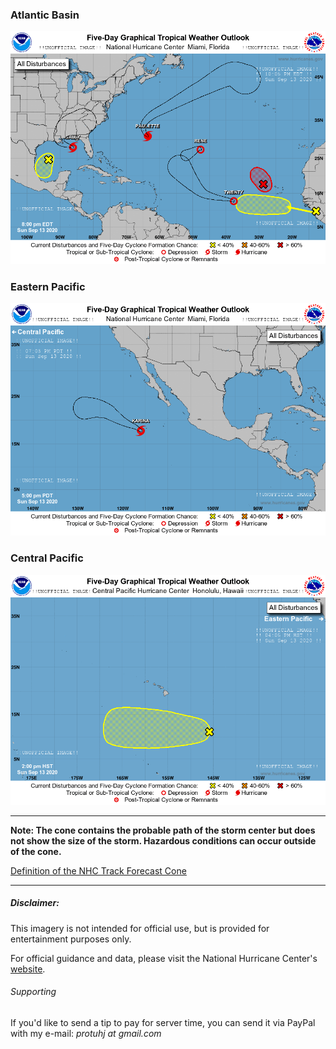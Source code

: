 ### Atlantic Basin
![Atlantic Basin Image](atl_latest.png)

### Eastern Pacific
![Eastern Pacific Image](epac_latest.png)

### Central Pacific
![Central Pacific Image](cpac_latest.png)


---

**Note: The cone contains the probable path of the storm center but does not show the size of the storm. Hazardous conditions can occur outside of the cone.**  

[Definition of the NHC Track Forecast Cone](https://www.nhc.noaa.gov/aboutcone.shtml)


---

##### Disclaimer:

This imagery is not intended for official use, but is provided for entertainment purposes only.  

For official guidance and data, please visit the National Hurricane Center's [website](https://www.nhc.noaa.gov/).

###### Supporting

If you'd like to send a tip to pay for server time, you can send it via PayPal with my e-mail: *protuhj at gmail.com*
